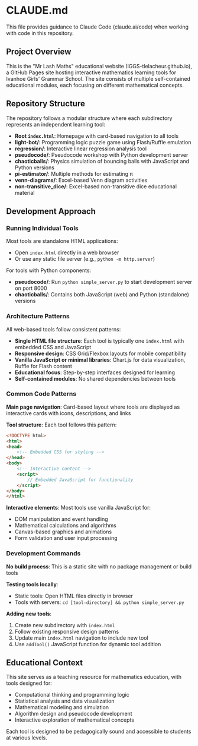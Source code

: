 # CLAUDE.md

This file provides guidance to Claude Code (claude.ai/code) when working with code in this repository.

## Project Overview

This is the "Mr Lash Maths" educational website (IGGS-tlelacheur.github.io), a GitHub Pages site hosting interactive mathematics learning tools for Ivanhoe Girls' Grammar School. The site consists of multiple self-contained educational modules, each focusing on different mathematical concepts.

## Repository Structure

The repository follows a modular structure where each subdirectory represents an independent learning tool:

- **Root `index.html`**: Homepage with card-based navigation to all tools
- **light-bot/**: Programming logic puzzle game using Flash/Ruffle emulation
- **regression/**: Interactive linear regression analysis tool
- **pseudocode/**: Pseudocode workshop with Python development server
- **chaoticballs/**: Physics simulation of bouncing balls with JavaScript and Python versions
- **pi-estimator/**: Multiple methods for estimating π
- **venn-diagrams/**: Excel-based Venn diagram activities
- **non-transitive_dice/**: Excel-based non-transitive dice educational material

## Development Approach

### Running Individual Tools

Most tools are standalone HTML applications:
- Open `index.html` directly in a web browser
- Or use any static file server (e.g., `python -m http.server`)

For tools with Python components:
- **pseudocode/**: Run `python simple_server.py` to start development server on port 8000
- **chaoticballs/**: Contains both JavaScript (web) and Python (standalone) versions

### Architecture Patterns

All web-based tools follow consistent patterns:
- **Single HTML file structure**: Each tool is typically one `index.html` with embedded CSS and JavaScript
- **Responsive design**: CSS Grid/Flexbox layouts for mobile compatibility
- **Vanilla JavaScript or minimal libraries**: Chart.js for data visualization, Ruffle for Flash content
- **Educational focus**: Step-by-step interfaces designed for learning
- **Self-contained modules**: No shared dependencies between tools

### Common Code Patterns

**Main page navigation**: Card-based layout where tools are displayed as interactive cards with icons, descriptions, and links

**Tool structure**: Each tool follows this pattern:
```html
<!DOCTYPE html>
<html>
<head>
    <!-- Embedded CSS for styling -->
</head>
<body>
    <!-- Interactive content -->
    <script>
        // Embedded JavaScript for functionality
    </script>
</body>
</html>
```

**Interactive elements**: Most tools use vanilla JavaScript for:
- DOM manipulation and event handling
- Mathematical calculations and algorithms
- Canvas-based graphics and animations
- Form validation and user input processing

### Development Commands

**No build process**: This is a static site with no package management or build tools

**Testing tools locally**:
- Static tools: Open HTML files directly in browser
- Tools with servers: `cd [tool-directory] && python simple_server.py`

**Adding new tools**:
1. Create new subdirectory with `index.html`
2. Follow existing responsive design patterns
3. Update main `index.html` navigation to include new tool
4. Use `addTool()` JavaScript function for dynamic tool addition

## Educational Context

This site serves as a teaching resource for mathematics education, with tools designed for:
- Computational thinking and programming logic
- Statistical analysis and data visualization
- Mathematical modeling and simulation
- Algorithm design and pseudocode development
- Interactive exploration of mathematical concepts

Each tool is designed to be pedagogically sound and accessible to students at various levels.